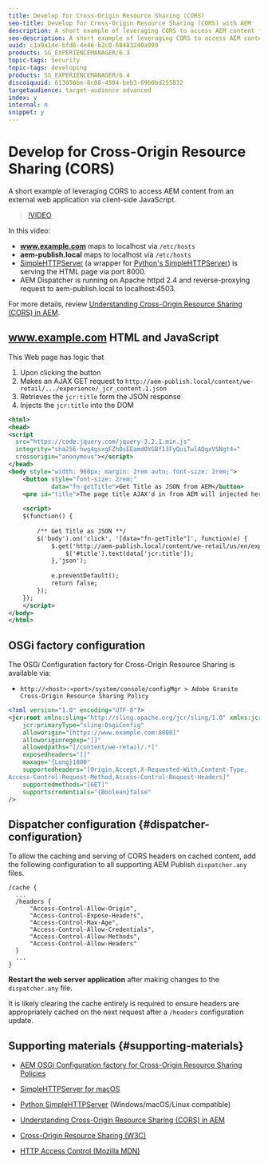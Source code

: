 ```yaml
---
title: Develop for Cross-Origin Resource Sharing (CORS)
seo-title: Develop for Cross-Origin Resource Sharing (CORS) with AEM
description: A short example of leveraging CORS to access AEM content from an external web application via client-side JavaScript.
seo-description: A short example of leveraging CORS to access AEM content from an external web application via client-side JavaScript.
uuid: c1a9a14e-bfd6-4e46-b2c0-68483240a999
products: SG_EXPERIENCEMANAGER/6.3
topic-tags: Security
topic-tags: developing
products: SG_EXPERIENCEMANAGER/6.4
discoiquuid: 613056be-8c08-4504-beb3-69b0bd255832
targetaudience: target-audience advanced
index: y
internal: n
snippet: y
---
```


# Develop for Cross-Origin Resource Sharing (CORS)

A short example of leveraging CORS to access AEM content from an external web application via client-side JavaScript.

>[!VIDEO](https://video.tv.adobe.com/v/18837/?quality=12)

In this video:

* **www.example.com** maps to localhost via `/etc/hosts`
* **aem-publish.local** maps to localhost via `/etc/hosts`
* [SimpleHTTPServer](https://itunes.apple.com/us/app/simple-http-server/id441002840?mt=12) (a wrapper for [Python's SimpleHTTPServer](https://docs.python.org/2/library/simplehttpserver.html)) is serving the HTML page via port 8000.
* AEM Dispatcher is running on Apache httpd 2.4 and reverse-proxying request to aem-publish.local to localhost:4503.

For more details, review [Understanding Cross-Origin Resource Sharing (CORS) in AEM](./understand-cross-origin-resource-sharing.md).

## www.example.com HTML and JavaScript

This Web page has logic that

1. Upon clicking the button
1. Makes an AJAX GET request to `http://aem-publish.local/content/we-retail/.../experience/_jcr_content.1.json`
1. Retrieves the `jcr:title` form the JSON response
1. Injects the `jcr:title` into the DOM

```xml
<html>
<head>
<script
  src="https://code.jquery.com/jquery-3.2.1.min.js"
  integrity="sha256-hwg4gsxgFZhOsEEamdOYGBf13FyQuiTwlAQgxVSNgt4="
  crossorigin="anonymous"></script>   
</head>
<body style="width: 960px; margin: 2rem auto; font-size: 2rem;">
    <button style="font-size: 2rem;"
            data="fn-getTitle">Get Title as JSON from AEM</button>
    <pre id="title">The page title AJAX'd in from AEM will injected here</pre>
    
    <script>
    $(function() { 
        
        /** Get Title as JSON **/
        $('body').on('click', '[data="fn-getTitle"]', function(e) { 
            $.get('http://aem-publish.local/content/we-retail/us/en/experience/_jcr_content.1.json', function(data) {
                $('#title').text(data['jcr:title']);
            },'json');
            
            e.preventDefault();
            return false;
        });
    });
    </script>
</body>
</html>
```

## OSGi factory configuration

The OSGi Configuration factory for Cross-Origin Resource Sharing is available via:

* `http://<host>:<port>/system/console/configMgr > Adobe Granite Cross-Origin Resource Sharing Policy`

```xml
<?xml version="1.0" encoding="UTF-8"?>
<jcr:root xmlns:sling="http://sling.apache.org/jcr/sling/1.0" xmlns:jcr="http://www.jcp.org/jcr/1.0"
    jcr:primaryType="sling:OsgiConfig"
    alloworigin="[https://www.example.com:8000]"
    alloworiginregexp="[]"
    allowedpaths="[/content/we-retail/.*]"
    exposedheaders="[]"
    maxage="{Long}1800"
    supportedheaders="[Origin,Accept,X-Requested-With,Content-Type,
Access-Control-Request-Method,Access-Control-Request-Headers]"
    supportedmethods="[GET]"
    supportscredentials="{Boolean}false"
/>
```

## Dispatcher configuration {#dispatcher-configuration}

To allow the caching and serving of CORS headers on cached content, add the following configuration to all supporting AEM Publish `dispatcher.any` files.

```
/cache { 
  ...
  /headers {
      "Access-Control-Allow-Origin",
      "Access-Control-Expose-Headers",
      "Access-Control-Max-Age",
      "Access-Control-Allow-Credentials",
      "Access-Control-Allow-Methods",
      "Access-Control-Allow-Headers"
  }
  ...
}
```

**Restart the web server application** after making changes to the `dispatcher.any` file.

It is likely clearing the cache entirely is required to ensure headers are appropriately cached on the next request after a `/headers` configuration update.

## Supporting materials {#supporting-materials}

* [AEM OSGi Configuration factory for Cross-Origin Resource Sharing Policies](http://localhost:4502/system/console/configMgr/com.adobe.granite.cors.impl.CORSPolicyImpl)
* [SimpleHTTPServer for macOS](https://itunes.apple.com/us/app/simple-http-server/id441002840?mt=12)
* [Python SimpleHTTPServer](https://docs.python.org/2/library/simplehttpserver.html) (Windows/macOS/Linux compatible)

* [Understanding Cross-Origin Resource Sharing (CORS) in AEM](./understand-cross-origin-resource-sharing.md)
* [Cross-Origin Resource Sharing (W3C)](https://www.w3.org/TR/cors/)
* [HTTP Access Control (Mozilla MDN)](https://developer.mozilla.org/en-US/docs/Web/HTTP/Access_control_CORS)

